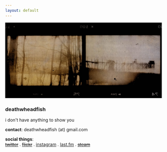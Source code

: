 ```yaml
---
layout: default
---
```

![](./images/i.jpg)

### deathwheadfish  


i don't have anything to show you  

**contact**: deathwheadfish (at) gmail.com   

**social things**:  
~~[twitter]()~~ . ~~[flickr]()~~ . [instagram](http://instagr.am/deathwheadfish) . [last.fm](http://last.fm/user/deathwheadfish) . ~~[steam]()~~
